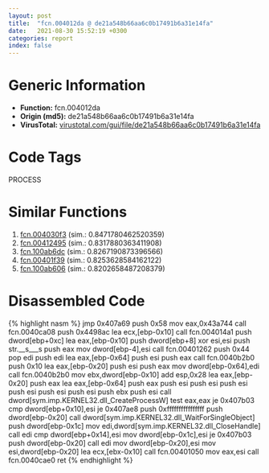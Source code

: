```yaml
---
layout: post
title:  "fcn.004012da @ de21a548b66aa6c0b17491b6a31e14fa"
date:   2021-08-30 15:52:19 +0300
categories: report
index: false
---
```


# Generic Information
- **Function:** fcn.004012da
- **Origin (md5):** de21a548b66aa6c0b17491b6a31e14fa
- **VirusTotal:** [virustotal.com/gui/file/de21a548b66aa6c0b17491b6a31e14fa][virustotal_ref]

# Code Tags
<span class="tag" id="PROCESS">PROCESS</span>


# Similar Functions

1. [fcn.004030f3][similar_1_ref] (sim.: 0.8471780462520359)
2. [fcn.00412495][similar_2_ref] (sim.: 0.8317880363411908)
3. [fcn.100ab6dc][similar_3_ref] (sim.: 0.8267190873396566)
4. [fcn.00401f39][similar_4_ref] (sim.: 0.8253628584162122)
5. [fcn.100ab606][similar_5_ref] (sim.: 0.8202658487208379)


# Disassembled Code

{% highlight nasm %}
jmp 0x407a69
push 0x58
mov eax,0x43a744
call fcn.0040ca08
push 0x4498ac
lea ecx,[ebp-0x10]
call fcn.004014a1
push dword[ebp+0xc]
lea eax,[ebp-0x10]
push dword[ebp+8]
xor esi,esi
push str.__s___s
push eax
mov dword[ebp-4],esi
call fcn.00401262
push 0x44
pop edi
push edi
lea eax,[ebp-0x64]
push esi
push eax
call fcn.0040b2b0
push 0x10
lea eax,[ebp-0x20]
push esi
push eax
mov dword[ebp-0x64],edi
call fcn.0040b2b0
mov ebx,dword[ebp-0x10]
add esp,0x28
lea eax,[ebp-0x20]
push eax
lea eax,[ebp-0x64]
push eax
push esi
push esi
push esi
push esi
push esi
push esi
push ebx
push esi
call dword[sym.imp.KERNEL32.dll_CreateProcessW]
test eax,eax
je 0x407b03
cmp dword[ebp+0x10],esi
je 0x407ae8
push 0xffffffffffffffff
push dword[ebp-0x20]
call dword[sym.imp.KERNEL32.dll_WaitForSingleObject]
push dword[ebp-0x1c]
mov edi,dword[sym.imp.KERNEL32.dll_CloseHandle]
call edi
cmp dword[ebp+0x14],esi
mov dword[ebp-0x1c],esi
je 0x407b03
push dword[ebp-0x20]
call edi
mov dword[ebp-0x20],esi
mov esi,dword[ebp-0x20]
lea ecx,[ebx-0x10]
call fcn.00401050
mov eax,esi
call fcn.0040cae0
ret
{% endhighlight %}


[similar_1_ref]: /report/fcn.004030f3@1123b7aa5760238fe93045e585b8234c
[similar_2_ref]: /report/fcn.00412495@ba5ec83721de3ca10b3c9583f3b2c6a1
[similar_3_ref]: /report/fcn.100ab6dc@a0ac129ff3ea4c0dfa9529c259a9502c
[similar_4_ref]: /report/fcn.00401f39@0aa2d73a5300dff2412388945614b507
[similar_5_ref]: /report/fcn.100ab606@a0ac129ff3ea4c0dfa9529c259a9502c
[virustotal_ref]: https://www.virustotal.com/gui/file/de21a548b66aa6c0b17491b6a31e14fa